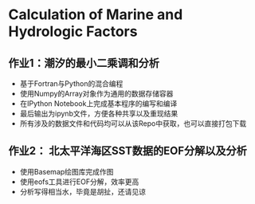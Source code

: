 Calculation of Marine and Hydrologic Factors
============================================



## 作业1：潮汐的最小二乘调和分析

- 基于Fortran与Python的混合编程
- 使用Numpy的Array对象作为通用的数据存储容器
- 在IPython Notebook上完成基本程序的编写和编译
- 最后输出为ipynb文件，方便各种共享以及重现结果
- 所有涉及的数据文件和代码均可以从该Repo中获取，也可以直接打包下载


## 作业2： 北太平洋海区SST数据的EOF分解以及分析

- 使用Basemap绘图库完成作图
- 使用eofs工具进行EOF分解，效率更高
- 分析写得相当水，毕竟是胡扯，还请见谅
